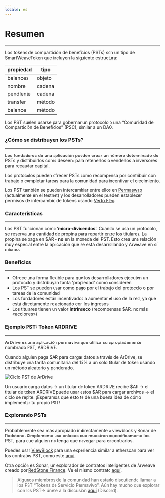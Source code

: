 ```yaml
---
locale: es
---
```


# Resumen

---

Los tokens de compartición de beneficios (PSTs) son un tipo de SmartWeaveToken que incluyen la siguiente estructura:

| propiedad | tipo   |
| --------- | ------ |
| balances  | objeto |
| nombre    | cadena |
| pendiente | cadena |
| transfer  | método |
| balance   | método |

Los PST suelen usarse para gobernar un protocolo o una “Comunidad de Compartición de Beneficios” (PSC), similar a un DAO.

### ¿Cómo se distribuyen los PSTs?

---

Los fundadores de una aplicación pueden crear un número determinado de PSTs y distribuirlos como deseen: para retenerlos o venderlos a inversores para recaudar capital.

Los protocolos pueden ofrecer PSTs como recompensa por contribuir con trabajo o completar tareas para la comunidad para incentivar el crecimiento.

Los PST también se pueden intercambiar entre ellos en [Permaswap](https://permaswap.network/#/) (actualmente en el testnet) y los desarrolladores pueden establecer permisos de intercambio de tokens usando [Verto Flex](https://github.com/useverto/flex).

### Características

---

Los PST funcionan como ‘**micro-dividendos**’. Cuando se usa un protocolo, se reserva una cantidad de propina para repartir entre los titulares. La propina se paga en $AR - **no** en la moneda del PST. Esto crea una relación muy especial entre la aplicación que se está desarrollando y Arweave en sí mismo.

### Beneficios

---

- Ofrece una forma flexible para que los desarrolladores ejecuten un protocolo y distribuyan tanta 'propiedad' como consideren
- Los PST se pueden usar como pago por el trabajo del protocolo o por tareas de la comunidad
- Los fundadores están incentivados a aumentar el uso de la red, ya que está directamente relacionado con los ingresos
- Los titulares tienen un valor **intrínseco** (recompensas $AR, no más «acciones»)

### Ejemplo PST: Token ARDRIVE

---

ArDrive es una aplicación permaviva que utiliza su apropiadamente nombrado PST, ARDRIVE.

Cuando alguien paga $AR para cargar datos a través de ArDrive, se distribuye una tarifa comunitaria del 15% a un solo titular de token usando un método aleatorio y ponderado.

![Ciclo PST de ArDrive](~@source/images/ardrive-pst.png)

Un usuario carga datos -> un titular de token ARDRIVE recibe $AR -> el titular de token ARDRIVE puede usar estos $AR para cargar archivos -> el ciclo se repite. ¡Esperamos que esto te dé una buena idea de cómo implementar tu propio PST!

### Explorando PSTs

---

Probablemente sea más apropiado ir directamente a viewblock y Sonar de Redstone. Simplemente usa enlaces que muestren específicamente los PST, para que alguien no tenga que navegar para encontrarlos.

Puedes usar [ViewBlock](https://viewblock.io/arweave) para una experiencia similar a etherscan para ver los contratos PST, como este [aquí](https://viewblock.io/arweave/contract/-8A6RexFkpfWwuyVO98wzSFZh0d6VJuI-buTJvlwOJQ).

Otra opción es Sonar, un explorador de contratos inteligentes de Arweave creado por [RedStone Finance](https://sonar.redstone.tools/#/app/contracts). Ve el mismo contrato [aquí](https://sonar.warp.cc/?#/app/contract/-8A6RexFkpfWwuyVO98wzSFZh0d6VJuI-buTJvlwOJQ).

> Algunos miembros de la comunidad han estado discutiendo llamar a los PST “Tokens de Servicio Permavivo”. Aún hay mucho que explorar con los PST-> únete a la discusión [aquí](https://discord.com/channels/999377270701564065/999377270701564068/1055569446481178734) (Discord).
